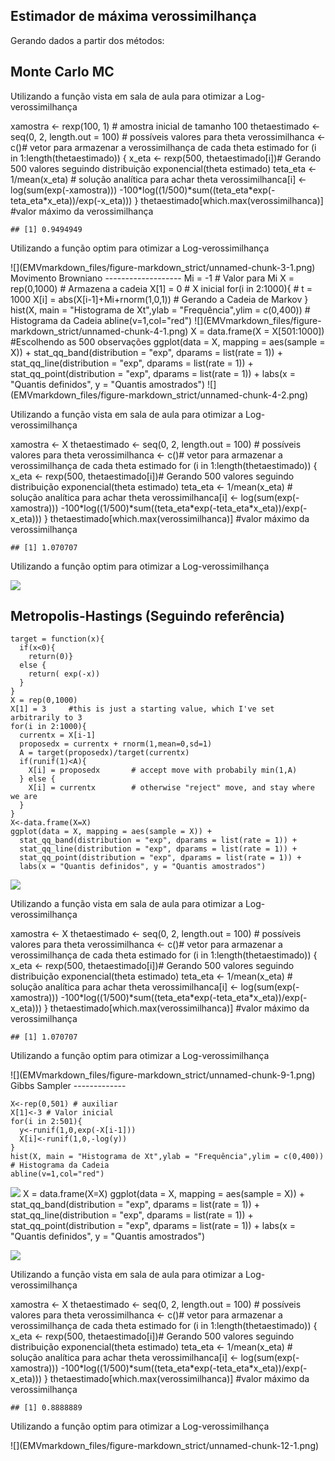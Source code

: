 Estimador de máxima verossimilhança
--------------

<p>
Gerando dados a partir dos métodos:
</p>

Monte Carlo MC
--------------

<p>
Utilizando a função vista em sala de aula para otimizar a
Log-verossimilhança
</p>
    xamostra <- rexp(100, 1)  # amostra inicial de tamanho 100
    thetaestimado <- seq(0, 2, length.out = 100)  # possíveis valores para theta 
    verossimilhanca <- c()# vetor para armazenar a verossimilhança de cada theta estimado
    for (i in 1:length(thetaestimado)) {
      x_eta <- rexp(500, thetaestimado[i])# Gerando 500 valores seguindo distribuição exponencial(theta estimado)
      teta_eta <- 1/mean(x_eta) # solução analítica para achar theta
      verossimilhanca[i] <- log(sum(exp(-xamostra))) -100*log((1/500)*sum((teta_eta*exp(-teta_eta*x_eta))/exp(-x_eta)))
    }
    thetaestimado[which.max(verossimilhanca)] #valor máximo da verossimilhança

    ## [1] 0.9494949
<p>
Utilizando a função optim para otimizar a Log-verossimilhança
</p>
![](EMVmarkdown_files/figure-markdown_strict/unnamed-chunk-3-1.png)
Movimento Browniano
-------------------
    Mi = -1 # Valor para Mi
    X = rep(0,1000) # Armazena a cadeia
    X[1] = 0 # X inicial
    for(i in 2:1000){ # t = 1000
      X[i] = abs(X[i-1]+Mi+rnorm(1,0,1)) # Gerando a Cadeia de Markov
    }
    hist(X, main = "Histograma de Xt",ylab = "Frequência",ylim = c(0,400)) # Histograma da Cadeia
    abline(v=1,col="red")
![](EMVmarkdown_files/figure-markdown_strict/unnamed-chunk-4-1.png)
    X = data.frame(X = X[501:1000]) #Escolhendo as 500 observações
    ggplot(data = X, mapping = aes(sample = X)) +
      stat_qq_band(distribution = "exp", dparams = list(rate = 1)) +
      stat_qq_line(distribution = "exp", dparams = list(rate = 1)) +
      stat_qq_point(distribution = "exp", dparams = list(rate = 1)) +
      labs(x = "Quantis definidos", y = "Quantis amostrados")
![](EMVmarkdown_files/figure-markdown_strict/unnamed-chunk-4-2.png)
<p>
Utilizando a função vista em sala de aula para otimizar a
Log-verossimilhança
</p>
    xamostra <- X 
    thetaestimado <- seq(0, 2, length.out = 100)  # possíveis valores para theta 
    verossimilhanca <- c()# vetor para armazenar a verossimilhança de cada theta estimado
    for (i in 1:length(thetaestimado)) {
      x_eta <- rexp(500, thetaestimado[i])# Gerando 500 valores seguindo distribuição exponencial(theta estimado)
      teta_eta <- 1/mean(x_eta) # solução analítica para achar theta
      verossimilhanca[i] <- log(sum(exp(-xamostra))) -100*log((1/500)*sum((teta_eta*exp(-teta_eta*x_eta))/exp(-x_eta)))
    }
    thetaestimado[which.max(verossimilhanca)] #valor máximo da verossimilhança

    ## [1] 1.070707

<p>
Utilizando a função optim para otimizar a Log-verossimilhança
</p>

![](EMVmarkdown_files/figure-markdown_strict/unnamed-chunk-6-1.png)

Metropolis-Hastings (Seguindo referência)
-----------------------------------------
    target = function(x){
      if(x<0){
        return(0)}
      else {
        return( exp(-x))
      }
    }
    X = rep(0,1000)
    X[1] = 3     #this is just a starting value, which I've set arbitrarily to 3
    for(i in 2:1000){
      currentx = X[i-1]
      proposedx = currentx + rnorm(1,mean=0,sd=1)
      A = target(proposedx)/target(currentx) 
      if(runif(1)<A){
        X[i] = proposedx       # accept move with probabily min(1,A)
      } else {
        X[i] = currentx        # otherwise "reject" move, and stay where we are
      }
    }
    X<-data.frame(X=X)
    ggplot(data = X, mapping = aes(sample = X)) +
      stat_qq_band(distribution = "exp", dparams = list(rate = 1)) +
      stat_qq_line(distribution = "exp", dparams = list(rate = 1)) +
      stat_qq_point(distribution = "exp", dparams = list(rate = 1)) +
      labs(x = "Quantis definidos", y = "Quantis amostrados")
![](EMVmarkdown_files/figure-markdown_strict/unnamed-chunk-7-1.png)
<p>
Utilizando a função vista em sala de aula para otimizar a
Log-verossimilhança
</p>
    xamostra <- X 
    thetaestimado <- seq(0, 2, length.out = 100)  # possíveis valores para theta 
    verossimilhanca <- c()# vetor para armazenar a verossimilhança de cada theta estimado
    for (i in 1:length(thetaestimado)) {
      x_eta <- rexp(500, thetaestimado[i])# Gerando 500 valores seguindo distribuição exponencial(theta estimado)
      teta_eta <- 1/mean(x_eta) # solução analítica para achar theta
      verossimilhanca[i] <- log(sum(exp(-xamostra))) -100*log((1/500)*sum((teta_eta*exp(-teta_eta*x_eta))/exp(-x_eta)))
    }
    thetaestimado[which.max(verossimilhanca)] #valor máximo da verossimilhança

    ## [1] 1.070707
<p>
Utilizando a função optim para otimizar a Log-verossimilhança
</p>
![](EMVmarkdown_files/figure-markdown_strict/unnamed-chunk-9-1.png)
Gibbs Sampler
-------------

    X<-rep(0,501) # auxiliar
    X[1]<-3 # Valor inicial
    for(i in 2:501){
      y<-runif(1,0,exp(-X[i-1]))
      X[i]<-runif(1,0,-log(y))
    }
    hist(X, main = "Histograma de Xt",ylab = "Frequência",ylim = c(0,400)) # Histograma da Cadeia
    abline(v=1,col="red")
![](EMVmarkdown_files/figure-markdown_strict/unnamed-chunk-10-1.png)
    X = data.frame(X=X)
    ggplot(data = X, mapping = aes(sample = X)) +
      stat_qq_band(distribution = "exp", dparams = list(rate = 1)) +
      stat_qq_line(distribution = "exp", dparams = list(rate = 1)) +
      stat_qq_point(distribution = "exp", dparams = list(rate = 1)) +
      labs(x = "Quantis definidos", y = "Quantis amostrados")

![](EMVmarkdown_files/figure-markdown_strict/unnamed-chunk-10-2.png)
<p>
Utilizando a função vista em sala de aula para otimizar a
Log-verossimilhança
</p>
    xamostra <- X 
    thetaestimado <- seq(0, 2, length.out = 100)  # possíveis valores para theta 
    verossimilhanca <- c()# vetor para armazenar a verossimilhança de cada theta estimado
    for (i in 1:length(thetaestimado)) {
      x_eta <- rexp(500, thetaestimado[i])# Gerando 500 valores seguindo distribuição exponencial(theta estimado)
      teta_eta <- 1/mean(x_eta) # solução analítica para achar theta
      verossimilhanca[i] <- log(sum(exp(-xamostra))) -100*log((1/500)*sum((teta_eta*exp(-teta_eta*x_eta))/exp(-x_eta)))
    }
    thetaestimado[which.max(verossimilhanca)] #valor máximo da verossimilhança

    ## [1] 0.8888889
<p>
Utilizando a função optim para otimizar a Log-verossimilhança
</p>
![](EMVmarkdown_files/figure-markdown_strict/unnamed-chunk-12-1.png)
